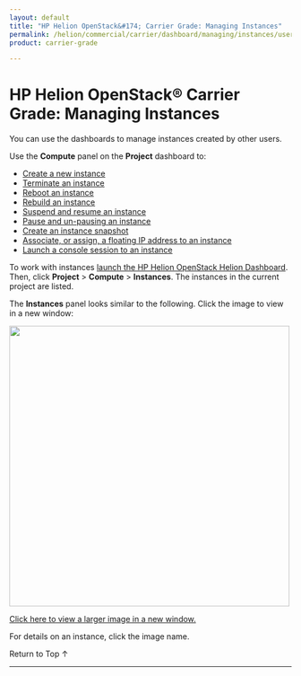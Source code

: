 ```yaml
---
layout: default
title: "HP Helion OpenStack&#174; Carrier Grade: Managing Instances"
permalink: /helion/commercial/carrier/dashboard/managing/instances/users/
product: carrier-grade

---
```

<!--PUBLISHED-->

<script>

function PageRefresh {
onLoad="window.refresh"
}

PageRefresh();

</script>

<!--
<p style="font-size: small;"> <a href="/helion/commercial/carrier/ga1/install/">&#9664; PREV</a> | <a href="/helion/commercial/carrier/ga1/install-overview/">&#9650; UP</a> | <a href="/helion/commercial/carrier/ga1/">NEXT &#9654;</a></p> 
-->

# HP Helion OpenStack&#174; Carrier Grade: Managing Instances

You can use the dashboards to manage instances created by other users. 

Use the **Compute** panel on the **Project** dashboard to:

* [Create a new instance](/helion/commercial/carrier/dashboard/managing/instances/create/)
* [Terminate an instance](/helion/commercial/carrier/dashboard/managing/instances/terminate/)
* [Reboot an instance](/helion/commercial/carrier/dashboard/managing/instances/reboot/)
* [Rebuild an instance](/helion/commercial/carrier/dashboard/managing/instances/rebuild/)
* [Suspend and resume an instance](/helion/commercial/carrier/dashboard/managing/instances/suspend/)
* [Pause and un-pausing an instance](/helion/commercial/carrier/dashboard/managing/instances/pause/)
* [Create an instance snapshot](/helion/commercial/carrier/dashboard/managing/images/public/)
* [Associate, or assign, a floating IP address to an instance](/helion/commercial/carrier/dashboard/managing/instances/ipaddresses/) 
* [Launch a console session to an instance](/helion/commercial/carrier/dashboard/managing/instances/console/)

To work with instances [launch the HP Helion OpenStack Helion Dashboard](/helion/openstack/carrier/dashboard/login/). Then, click **Project** > **Compute** > **Instances**. The instances in the current project are listed.

The **Instances** panel looks similar to the following. Click the image to view in a new window: 

<img src="media/CGH-Helion-Instance" width="500">

<a href="javascript:window.open('/content/documentation/media/CGH-Helion-Instance','_blank','toolbar=no,menubar=no,resizable=yes,scrollbars=yes')">Click here to view a larger image in a new window.</a>

For details on an instance, click the image name. 

<p><a href="#top" style="padding:14px 0px 14px 0px; text-decoration: none;"> Return to Top &#8593; </a></p>



----
